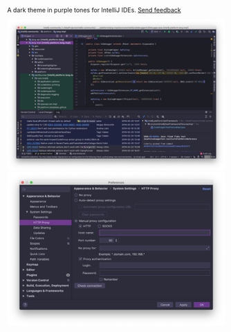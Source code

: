 A dark theme in purple tones for IntelliJ IDEs. <a href="https://youtrack.jetbrains.com/newIssue?project=IDEA&c=assignee%20Olga.Berdnikova">Send feedback</a>  

![Dark purple theme main window](/resources/screenshots/darkpurple-main-window.png)  
![Dark purple theme settings](/resources/screenshots/darkpurple-settings.png)